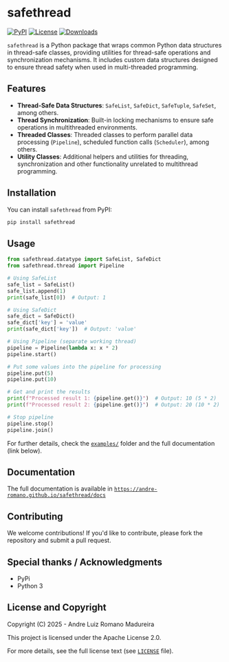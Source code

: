 # safethread

[![PyPI](https://img.shields.io/pypi/v/safethread)](https://pypi.org/project/safethread/)
[![License](https://img.shields.io/badge/license-Apache%202.0-blue)](https://github.com/andre-romano/safethread/blob/main/LICENSE)
[![Downloads](https://img.shields.io/pypi/dm/safethread)](https://pypi.org/project/safethread/)

``safethread`` is a Python package that wraps common Python data structures in thread-safe classes, providing utilities for thread-safe operations and synchronization mechanisms. It includes custom data structures designed to ensure thread safety when used in multi-threaded programming.

## Features

- **Thread-Safe Data Structures**: `SafeList`, `SafeDict`, `SafeTuple`, `SafeSet`, among others.
- **Thread Synchronization**: Built-in locking mechanisms to ensure safe operations in multithreaded environments.
- **Threaded Classes**: Threaded classes to perform parallel data processing (`Pipeline`), scheduled function calls (`Scheduler`), among others.
- **Utility Classes**: Additional helpers and utilities for threading, synchronization and other functionality unrelated to multithread programming.

## Installation

You can install ``safethread`` from PyPI:

```bash
pip install safethread
```

## Usage

```python
from safethread.datatype import SafeList, SafeDict
from safethread.thread import Pipeline

# Using SafeList
safe_list = SafeList()
safe_list.append(1)
print(safe_list[0])  # Output: 1

# Using SafeDict
safe_dict = SafeDict()
safe_dict['key'] = 'value'
print(safe_dict['key'])  # Output: 'value'

# Using Pipeline (separate working thread)
pipeline = Pipeline(lambda x: x * 2)
pipeline.start()

# Put some values into the pipeline for processing
pipeline.put(5)
pipeline.put(10)

# Get and print the results
print(f"Processed result 1: {pipeline.get()}")  # Output: 10 (5 * 2)
print(f"Processed result 2: {pipeline.get()}")  # Output: 20 (10 * 2)

# Stop pipeline
pipeline.stop()
pipeline.join()
```

For further details, check the [``examples/``](./examples/) folder and the full documentation (link below).

## Documentation

The full documentation is available in [``https://andre-romano.github.io/safethread/docs``](https://andre-romano.github.io/safethread/docs)

## Contributing

We welcome contributions! If you'd like to contribute, please fork the repository and submit a pull request.

## Special thanks / Acknowledgments

- PyPi
- Python 3

## License and Copyright

Copyright (C) 2025 - Andre Luiz Romano Madureira

This project is licensed under the Apache License 2.0.  

For more details, see the full license text (see [``LICENSE``](./LICENSE) file).
